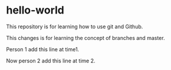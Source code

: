 # hello-world
This repository is for learning how to use git and Github.

This changes is for learning the concept of branches and master.

Person 1 add this line at time1.

Now person 2 add this line at time 2.
